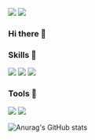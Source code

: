 <a href="https://instagram.com/jieun_feel"><img src="https://img.shields.io/badge/Instagram-FF6550?style=flat-square&logo=Instagram&logoColor=white"/></a> <img src="https://img.shields.io/badge/pandaa0628@gmail.com-EA4335?style=flat-square&logo=Gmail&logoColor=white"/>

### Hi there 👋


### Skills 🌱
<img src="https://img.shields.io/badge/Html-E34F26?style=flat-square&logo=Html5&logoColor=white"/> <img src="https://img.shields.io/badge/CSS-1572B6?style=flat-square&logo=CSS3&logoColor=white"/> <img src="https://img.shields.io/badge/JavaScript-F7DF1E?style=flat-square&logo=JavaScript&logoColor=white"/> 

### Tools 🔭
<img src="https://img.shields.io/badge/Git-F05032?style=flat-square&logo=Git&logoColor=white"/> <img src="https://img.shields.io/badge/GitHub-181717?style=flat-square&logo=GitHub&logoColor=white"/> 

![Anurag's GitHub stats](https://github-readme-stats.vercel.app/api?username=JIEUN24&show_icons=true&theme=radical)

<!--
**JIEUN24/JIEUN24** is a ✨ _special_ ✨ repository because its `README.md` (this file) appears on your GitHub profile.

Here are some ideas to get you started:

- 🔭 I’m currently working on ...
- 🌱 I’m currently learning ...
- 👯 I’m looking to collaborate on ...
- 🤔 I’m looking for help with ...
- 💬 Ask me about ...
- 📫 How to reach me: ...
- 😄 Pronouns: ...
- ⚡ Fun fact: ...
-->
